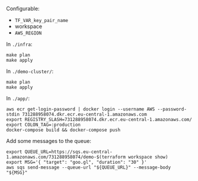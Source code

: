 Configurable:

- `TF_VAR_key_pair_name`
- workspace
- `AWS_REGION`

In `./infra`:

```
make plan
make apply
```

In `./demo-cluster/`:

```
make plan
make apply
```

In `./app/`:

```
aws ecr get-login-password | docker login --username AWS --password-stdin 731288958074.dkr.ecr.eu-central-1.amazonaws.com
export REGISTRY_SLASH=731288958074.dkr.ecr.eu-central-1.amazonaws.com/
export COLON_TAG=:production
docker-compose build && docker-compose push
```


Add some messages to the queue:

```
export QUEUE_URL=https://sqs.eu-central-1.amazonaws.com/731288958074/demo-$(terraform workspace show)
export MSG='{ "target": "goo.gl", "duration": "30" }'
aws sqs send-message --queue-url "${QUEUE_URL}" --message-body "${MSG}"
```
